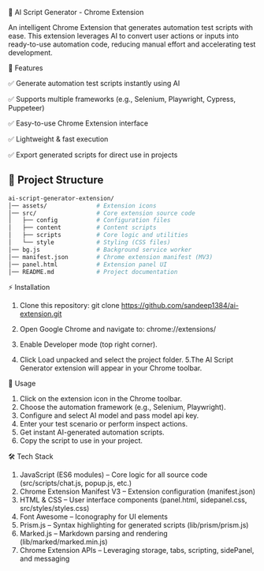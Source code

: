 🚀 AI Script Generator - Chrome Extension

An intelligent Chrome Extension that generates automation test scripts with ease.
This extension leverages AI to convert user actions or inputs into ready-to-use automation code, reducing manual effort and accelerating test development.

📌 Features

✅ Generate automation test scripts instantly using AI

✅ Supports multiple frameworks (e.g., Selenium, Playwright, Cypress, Puppeteer)

✅ Easy-to-use Chrome Extension interface

✅ Lightweight & fast execution

✅ Export generated scripts for direct use in projects

## 📂 Project Structure  

```bash
ai-script-generator-extension/
│── assets/              # Extension icons
│── src/                 # Core extension source code
│   ├── config           # Configuration files
│   ├── content          # Content scripts
│   ├── scripts          # Core logic and utilities
│   └── style            # Styling (CSS files)
│── bg.js                # Background service worker
│── manifest.json        # Chrome extension manifest (MV3)
│── panel.html           # Extension panel UI
│── README.md            # Project documentation


````


⚡ Installation

1. Clone this repository:
git clone https://github.com/sandeep1384/ai-extension.git

2. Open Google Chrome and navigate to:
   chrome://extensions/
   
3. Enable Developer mode (top right corner).
4. Click Load unpacked and select the project folder.
5.The AI Script Generator extension will appear in your Chrome toolbar.

🎯 Usage
1. Click on the extension icon in the Chrome toolbar.
2. Choose the automation framework (e.g., Selenium, Playwright).
3. Configure and select AI model and pass model api key.
4. Enter your test scenario or perform inspect actions.
5. Get instant AI-generated automation scripts.
6. Copy the script to use in your project.

🛠️ Tech Stack

1. JavaScript (ES6 modules) – Core logic for all source code (src/scripts/chat.js, popup.js, etc.)
2. Chrome Extension Manifest V3 – Extension configuration (manifest.json)
3. HTML & CSS – User interface components (panel.html, sidepanel.css, src/styles/styles.css)
4. Font Awesome – Iconography for UI elements
5. Prism.js – Syntax highlighting for generated scripts (lib/prism/prism.js)
6. Marked.js – Markdown parsing and rendering (lib/marked/marked.min.js)
7. Chrome Extension APIs – Leveraging storage, tabs, scripting, sidePanel, and messaging




